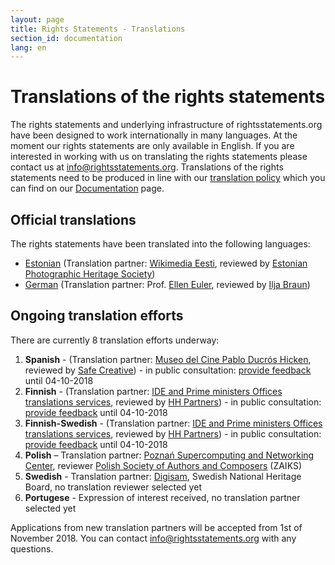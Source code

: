 ```yaml
---
layout: page
title: Rights Statements - Translations
section_id: documentation
lang: en
---
```


# Translations of the rights statements

The rights statements and underlying infrastructure of rightsstatements.org have been designed to work internationally in many languages. At the moment our rights statements are only available in English. If you are interested in working with us on translating the rights statements please contact us at [info@rightsstatements.org](mailto:info@rightsstatements.org). Translations of the rights statements need to be produced in line with our [translation policy](/en/documentation/translation-policy/) which you can find on our [Documentation](/en/documentation/) page.

<div class="box">

## Official translations

The rights statements have been translated into the following languages:

* [Estonian](http://rightsstatements.org/page/1.0/?language=et) (Translation partner: [Wikimedia Eesti](https://ee.wikimedia.org/wiki/Esileht), reviewed by [Estonian Photographic Heritage Society](http://fotoparand.org.ee/wp/eng/))
* [German](http://rightsstatements.org/page/1.0/?language=de) (Translation partner: Prof. [Ellen Euler](https://www.fh-potsdam.de/studieren/fachbereiche/informationswissenschaften/personen/lehrende/detailansicht/person-action/ellen-euler/show/Person/), reviewed by [Ilja Braun](http://iljabraun.de/))

## Ongoing translation efforts

There are currently 8 translation efforts underway:

1. **Spanish** - (Translation partner: [Museo del Cine Pablo Ducrós Hicken](http://museodelcineba.org/), reviewed by [Safe Creative](https://www.safecreative.org/)) - in public consultation: [provide feedback](https://docs.google.com/document/d/1wzPVyHAFO4Uke_fVSlQfZtG-mQAHQFcE2PaM86TRweU/edit#) until 04-10-2018
2. **Finnish** -  (Translation partner: [IDE and Prime ministers Offices translations services](http://ide.fi/english/index.php?file=kop1.php), reviewed by [HH Partners](https://www.hhpartners.fi/en/)) - in public consultation:  [provide feedback](https://docs.google.com/document/d/1qTEnStsN5Q8xYYfSKeI3Lu38gqW9SV148Y-mf_mlzvU/edit?usp=sharing) until 04-10-2018
3. **Finnish-Swedish** - (Translation partner: [IDE and Prime ministers Offices translations services](http://ide.fi/english/index.php?file=kop1.php), reviewed by [HH Partners](https://www.hhpartners.fi/en/)) - in public consultation:  [provide feedback](https://docs.google.com/document/d/1tQ3gxZaN_M6hypI2YZiGJB5gmWfde_9gLHeBy-cqGH4/edit?usp=sharing) until 04-10-2018
4. **Polish** – Translation partner: [Poznań Supercomputing and Networking Center](http://www.man.poznan.pl/online/en/), reviewer [Polish Society of Authors and Composers](https://www.zaiks.org.pl/) (ZAIKS)
5. **Swedish** - Translation partner: [Digisam](http://www.digisam.se/?lang=en), Swedish National Heritage Board, no translation reviewer selected yet
6. **Portugese** -  Expression of interest received, no translation partner selected yet

Applications from new translation partners will be accepted from 1st of November 2018. You can contact [info@rightsstatements.org](mailto:info@rightsstatements.org) with any questions.
</div>
